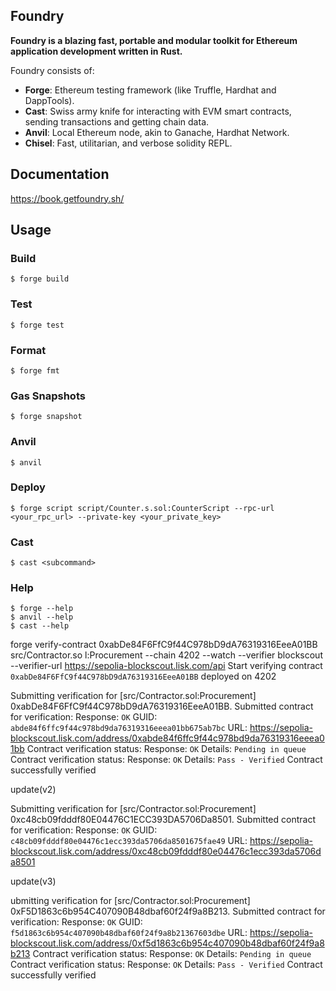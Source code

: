 ## Foundry

**Foundry is a blazing fast, portable and modular toolkit for Ethereum application development written in Rust.**

Foundry consists of:

-   **Forge**: Ethereum testing framework (like Truffle, Hardhat and DappTools).
-   **Cast**: Swiss army knife for interacting with EVM smart contracts, sending transactions and getting chain data.
-   **Anvil**: Local Ethereum node, akin to Ganache, Hardhat Network.
-   **Chisel**: Fast, utilitarian, and verbose solidity REPL.

## Documentation

https://book.getfoundry.sh/

## Usage

### Build

```shell
$ forge build
```

### Test

```shell
$ forge test
```

### Format

```shell
$ forge fmt
```

### Gas Snapshots

```shell
$ forge snapshot
```

### Anvil

```shell
$ anvil
```

### Deploy

```shell
$ forge script script/Counter.s.sol:CounterScript --rpc-url <your_rpc_url> --private-key <your_private_key>
```

### Cast

```shell
$ cast <subcommand>
```

### Help

```shell
$ forge --help
$ anvil --help
$ cast --help
```

forge verify-contract 0xabDe84F6FfC9f44C978bD9dA76319316EeeA01BB src/Contractor.so
l:Procurement --chain 4202 --watch --verifier blockscout --verifier-url https://sepolia-blockscout.lisk.com/api
Start verifying contract `0xabDe84F6FfC9f44C978bD9dA76319316EeeA01BB` deployed on 4202

Submitting verification for [src/Contractor.sol:Procurement] 0xabDe84F6FfC9f44C978bD9dA76319316EeeA01BB.
Submitted contract for verification:
        Response: `OK`
        GUID: `abde84f6ffc9f44c978bd9da76319316eeea01bb675ab7bc`
        URL: https://sepolia-blockscout.lisk.com/address/0xabde84f6ffc9f44c978bd9da76319316eeea01bb
Contract verification status:
Response: `OK`
Details: `Pending in queue`
Contract verification status:
Response: `OK`
Details: `Pass - Verified`
Contract successfully verified

update(v2)

Submitting verification for [src/Contractor.sol:Procurement] 0xc48cb09fdddf80E04476C1ECC393DA5706Da8501.
Submitted contract for verification:
        Response: `OK`
        GUID: `c48cb09fdddf80e04476c1ecc393da5706da8501675fae49`
        URL: https://sepolia-blockscout.lisk.com/address/0xc48cb09fdddf80e04476c1ecc393da5706da8501


update(v3)


ubmitting verification for [src/Contractor.sol:Procurement] 0xF5D1863c6b954C407090B48dbaf60f24f9a8B213.
Submitted contract for verification:
        Response: `OK`
        GUID: `f5d1863c6b954c407090b48dbaf60f24f9a8b21367603dbe`
        URL: https://sepolia-blockscout.lisk.com/address/0xf5d1863c6b954c407090b48dbaf60f24f9a8b213
Contract verification status:
Response: `OK`
Details: `Pending in queue`
Contract verification status:
Response: `OK`
Details: `Pass - Verified`
Contract successfully verified